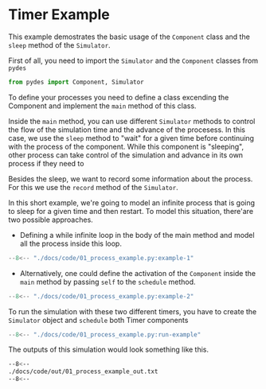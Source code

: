 # Timer Example

This example demostrates the basic usage of the `Component` class and 
the `sleep` method of the `Simulator`. 

First of all, you need to import the `Simulator` and the `Component` classes 
from `pydes`


```py
from pydes import Component, Simulator
```

To define your processes you need to define a class excending the Component and 
implement the `main` method of this class. 

Inside the `main` method, you can use different `Simulator` methods to control 
the flow of the simulation time and the advance of the procesess. In this case,
we use the `sleep` method to "wait" for a given time before continuing with the 
process of the component. While this component is "sleeping", other process can 
take control of the simulation and advance in its own process if they need to

Besides the sleep, we want to record some information about the process. For 
this we use the `record` method of the `Simulator`.

In this short example, we're going to model an infinite process that is going to 
sleep for a given time and then restart. To model this situation, there'are two possible approaches.

*  Defining a while infinite loop in the body of the main method and model all the process inside this loop.

```py linenums="1" hl_lines="1 11"
--8<-- "./docs/code/01_process_example.py:example-1"
```

* Alternatively, one could define the activation of the `Component` inside 
the `main` method by passing `self` to the `schedule` method.

```py linenums="1" hl_lines="11"
--8<-- "./docs/code/01_process_example.py:example-2"
```

To run the simulation with these two different timers, you have to 
create the `Simulator` object and `schedule` both Timer components

```py linenums="1"
--8<-- "./docs/code/01_process_example.py:run-example"
```

The outputs of this simulation would look something like this.

```bash
--8<--
./docs/code/out/01_process_example_out.txt
--8<--
```
